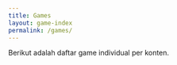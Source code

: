 ```yaml
---
title: Games
layout: game-index
permalink: /games/
---
```

Berikut adalah daftar game individual per konten.
